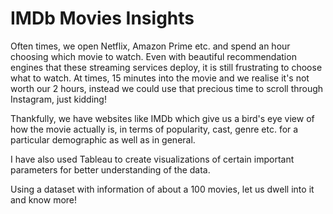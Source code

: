 # IMDb Movies Insights

Often times, we open Netflix, Amazon Prime etc. and spend an hour choosing which movie to watch. Even with beautiful recommendation engines that these streaming services deploy, it is still frustrating to choose what to watch. At times, 15 minutes into the movie and we realise it's not worth our 2 hours, instead we could use that precious time to scroll through Instagram, just kidding!

Thankfully, we have websites like IMDb which give us a bird's eye view of how the movie actually is, in terms of popularity, cast, genre etc. for a particular demographic as well as in general. 

I have also used Tableau to create visualizations of certain important parameters for better understanding of the data.

Using a dataset with information of about a 100 movies, let us dwell into it and know more!
